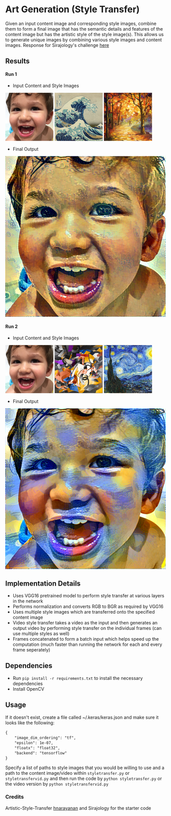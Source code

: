 # Art Generation (Style Transfer)

Given an input content image and corresponding style images, combine them to form a final image that has the semantic details and features of the content image but has the artistic style of the style image(s). This allows us to generate unique images by combining various style images and content images. Response for Sirajology's challenge [here](https://youtu.be/Oex0eWoU7AQ)

## Results

#### Run 1

* Input Content and Style Images

<img src="images/hugo.jpg" alt="" width="30%"> <img src="images/styles/wave.jpg" alt="" width="30%"> <img src="images/styles/forest.jpg" alt="" width="30%">

* Final Output

![Output a1](Outputs/Images/Run1/result9.bmp?raw=true "Output a1")

#### Run 2

* Input Content and Style Images

<img src="images/hugo.jpg" alt="" width="30%"> <img src="images/styles/gothic.jpg" alt="" width="30%"> <img src="images/styles/starry_night.jpg" alt="" width="30%">

* Final Output

![Output b1](Outputs/Images/Run2/result9.bmp?raw=true "Output b1")


## Implementation Details

* Uses VGG16 pretrained model to perform style transfer at various layers in the network
* Performs normalization and converts RGB to BGR as required by VGG16
* Uses multiple style images which are transferred onto the specified content image
* Video style transfer takes a video as the input and then generates an output video by performing style transfer on the individual frames (can use multiple styles as well)
* Frames concatenated to form a batch input which helps speed up the computation (much faster than running the network for each and every frame seperately)


## Dependencies

* Run `pip install -r requirements.txt` to install the necessary dependencies
* Install OpenCV


## Usage

If it doesn't exist, create a file called ~/.keras/keras.json and make sure it looks like the following:

   ````
   {
       "image_dim_ordering": "tf",
       "epsilon": 1e-07,
       "floatx": "float32",
       "backend": "tensorflow"
   }
   ````

Specify a list of paths to style images that you would be willing to use and a path to the content image/video within `styletransfer.py` or `styletransfervid.py` and then run the code by `python styletransfer.py` or the video version by `python styletransfervid.py`


### Credits

Artistic-Style-Transfer [hnarayanan](https://github.com/hnarayanan/artistic-style-transfer) and Sirajology for the starter code

